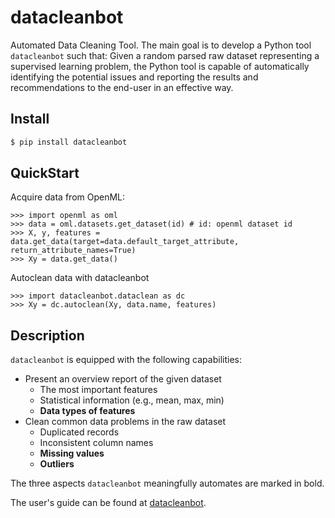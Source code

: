 # datacleanbot
Automated Data Cleaning Tool.
The main goal is to develop a Python tool ``datacleanbot`` such that:
    Given a random parsed raw dataset representing a supervised learning problem, the Python tool is capable of automatically identifying the potential issues and reporting the results and recommendations to the end-user in an effective way.

## Install

```sh
$ pip install datacleanbot
```

## QuickStart

Acquire data from OpenML:

    >>> import openml as oml
    >>> data = oml.datasets.get_dataset(id) # id: openml dataset id
    >>> X, y, features = data.get_data(target=data.default_target_attribute, return_attribute_names=True)
    >>> Xy = data.get_data()

Autoclean data with datacleanbot

    >>> import datacleanbot.dataclean as dc
    >>> Xy = dc.autoclean(Xy, data.name, features)


## Description

``datacleanbot`` is equipped with the following capabilities:
* Present an overview report of the given dataset
    * The most important features
    * Statistical information (e.g., mean, max, min)
    * **Data types of features**
* Clean common data problems in the raw dataset
    * Duplicated records
    * Inconsistent column names
    * **Missing values**
    * **Outliers**

The three aspects ``datacleanbot`` meaningfully automates are marked in bold.

The user's guide can be found at [datacleanbot](https://automatic-data-cleaning.readthedocs.io/en/latest/index.html).
